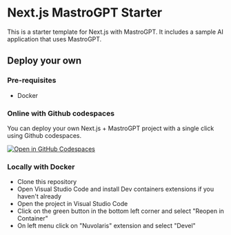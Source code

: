 # Next.js MastroGPT Starter

This is a starter template for Next.js with MastroGPT. It includes a sample AI application that uses MastroGPT.

## Deploy your own

### Pre-requisites

- Docker

### Online with Github codespaces

You can deploy your own Next.js + MastroGPT project with a single click using Github codespaces.

[![Open in GitHub Codespaces](https://github.com/codespaces/badge.svg)](https://codespaces.new/buggyzap/nextjs-starter)

### Locally with Docker

- Clone this repository
- Open Visual Studio Code and install Dev containers extensions if you haven't already
- Open the project in Visual Studio Code
- Click on the green button in the bottom left corner and select "Reopen in Container"
- On left menu click on "Nuvolaris" extension and select "Devel"
